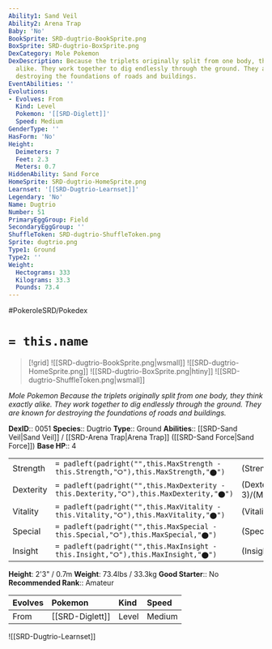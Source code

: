 ```yaml
---
Ability1: Sand Veil
Ability2: Arena Trap
Baby: 'No'
BookSprite: SRD-dugtrio-BookSprite.png
BoxSprite: SRD-dugtrio-BoxSprite.png
DexCategory: Mole Pokemon
DexDescription: Because the triplets originally split from one body, they think exactly
  alike. They work together to dig endlessly through the ground. They are known for
  destroying the foundations of roads and buildings.
EventAbilities: ''
Evolutions:
- Evolves: From
  Kind: Level
  Pokemon: '[[SRD-Diglett]]'
  Speed: Medium
GenderType: ''
HasForm: 'No'
Height:
  Deimeters: 7
  Feet: 2.3
  Meters: 0.7
HiddenAbility: Sand Force
HomeSprite: SRD-dugtrio-HomeSprite.png
Learnset: '[[SRD-Dugtrio-Learnset]]'
Legendary: 'No'
Name: Dugtrio
Number: 51
PrimaryEggGroup: Field
SecondaryEggGroup: ''
ShuffleToken: SRD-dugtrio-ShuffleToken.png
Sprite: dugtrio.png
Type1: Ground
Type2: ''
Weight:
  Hectograms: 333
  Kilograms: 33.3
  Pounds: 73.4
---
```


#PokeroleSRD/Pokedex

# `= this.name`

> [!grid]
> ![[SRD-dugtrio-BookSprite.png|wsmall]]
> ![[SRD-dugtrio-HomeSprite.png]]
> ![[SRD-dugtrio-BoxSprite.png|htiny]]
> ![[SRD-dugtrio-ShuffleToken.png|wsmall]]


*Mole Pokemon*
*Because the triplets originally split from one body, they think exactly alike. They work together to dig endlessly through the ground. They are known for destroying the foundations of roads and buildings.*

**DexID**:: 0051
**Species**:: Dugtrio
**Type**:: Ground
**Abilities**:: [[SRD-Sand Veil|Sand Veil]] / [[SRD-Arena Trap|Arena Trap]] ([[SRD-Sand Force|Sand Force]])
**Base HP**:: 4

|           |                                                                                        |                                          |
| --------- | -------------------------------------------------------------------------------------- | ---------------------------------------- |
| Strength  | `= padleft(padright("",this.MaxStrength - this.Strength,"⭘"),this.MaxStrength,"⬤")`    | (Strength::2)/(MaxStrength::5)   |
| Dexterity | `= padleft(padright("",this.MaxDexterity - this.Dexterity,"⭘"),this.MaxDexterity,"⬤")` | (Dexterity:: 3)/(MaxDexterity::7) |
| Vitality  | `= padleft(padright("",this.MaxVitality - this.Vitality,"⭘"),this.MaxVitality,"⬤")`    | (Vitality::2)/(MaxVitality::4)   |
| Special   | `= padleft(padright("",this.MaxSpecial - this.Special,"⭘"),this.MaxSpecial,"⬤")`       | (Special::2)/(MaxSpecial::4)     |
| Insight   | `= padleft(padright("",this.MaxInsight - this.Insight,"⭘"),this.MaxInsight,"⬤")`       | (Insight::2)/(MaxInsight::5)     |

**Height**: 2'3" / 0.7m
**Weight**: 73.4lbs / 33.3kg
**Good Starter**:: No
**Recommended Rank**:: Amateur

| Evolves   | Pokemon         | Kind   | Speed   |
|:----------|:----------------|:-------|:--------|
| From      | [[SRD-Diglett]] | Level  | Medium  |

![[SRD-Dugtrio-Learnset]]